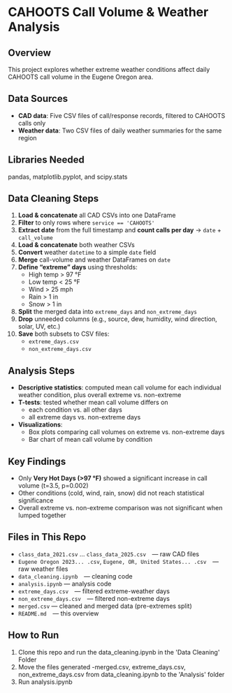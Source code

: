 # CAHOOTS Call Volume & Weather Analysis

## Overview
This project explores whether extreme weather conditions affect daily CAHOOTS call volume in the Eugene Oregon area.

## Data Sources
- **CAD data**: Five CSV files of call/response records, filtered to CAHOOTS calls only  
- **Weather data**: Two CSV files of daily weather summaries for the same region

## Libraries Needed
pandas, matplotlib.pyplot, and scipy.stats

## Data Cleaning Steps
1. **Load & concatenate** all CAD CSVs into one DataFrame  
2. **Filter** to only rows where `service == 'CAHOOTS'`  
3. **Extract date** from the full timestamp and **count calls per day** → `date` + `call_volume`  
4. **Load & concatenate** both weather CSVs  
5. **Convert** weather `datetime` to a simple `date` field  
6. **Merge** call-volume and weather DataFrames on `date`  
7. **Define “extreme” days** using thresholds:  
   - High temp > 97 °F  
   - Low temp < 25 °F  
   - Wind > 25 mph  
   - Rain > 1 in  
   - Snow > 1 in  
8. **Split** the merged data into `extreme_days` and `non_extreme_days`  
9. **Drop** unneeded columns (e.g., source, dew, humidity, wind direction, solar, UV, etc.)  
10. **Save** both subsets to CSV files:  
    - `extreme_days.csv`  
    - `non_extreme_days.csv`

## Analysis Steps
- **Descriptive statistics**: computed mean call volume for each individual weather condition, plus overall extreme vs. non-extreme  
- **T-tests**: tested whether mean call volume differs on  
  - each condition vs. all other days  
  - all extreme days vs. non-extreme days  
- **Visualizations**:  
  - Box plots comparing call volumes on extreme vs. non-extreme days  
  - Bar chart of mean call volume by condition

## Key Findings
- Only **Very Hot Days (>97 °F)** showed a significant increase in call volume (t=3.5, p=0.002)  
- Other conditions (cold, wind, rain, snow) did not reach statistical significance  
- Overall extreme vs. non-extreme comparison was not significant when lumped together

## Files in This Repo
- `class_data_2021.csv` … `class_data_2025.csv` — raw CAD files  
- `Eugene Oregon 2023... .csv`, `Eugene, OR, United States... .csv` — raw weather files  
- `data_cleaning.ipynb` — cleaning code
- `analysis.ipynb` — analysis code
- `extreme_days.csv` — filtered extreme-weather days  
- `non_extreme_days.csv` — filtered non-extreme days
- `merged.csv` — cleaned and merged data (pre-extremes split)
- `README.md` — this overview

## How to Run
1. Clone this repo and run the data_cleaning.ipynb in the 'Data Cleaning' Folder  
2. Move the files generated -merged.csv, extreme_days.csv, non_extreme_days.csv from data_cleaning.ipynb to the 'Analysis' folder
2. Run analysis.ipynb 
 